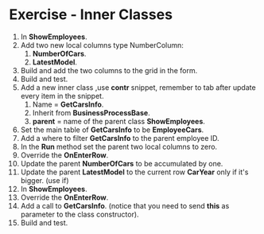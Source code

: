 ﻿# Exercise - Inner Classes

1. In **ShowEmployees**.
2. Add two new local columns type NumberColumn:
   1. **NumberOfCars**.
   2. **LatestModel**.
3. Build and add the two columns to the grid in the form.
4. Build and test.
5. Add a new inner class ,use **contr** snippet, remember to tab after update every item in the snippet.
   1. Name = **GetCarsInfo**.
   2. Inherit from **BusinessProcessBase**.
   3. **parent**  = name of the parent class **ShowEmployees**.
6. Set the main table of **GetCarsInfo** to be **EmployeeCars**.
7. Add a where to filter **GetCarsInfo** to the parent employee ID.
8. In the **Run** method set the parent two local columns to zero. 
9. Override the **OnEnterRow**.
10. Update the parent **NumberOfCars** to be accumulated by one.
11. Update the parent **LatestModel** to the current row **CarYear** only if it's bigger. (use if)
12.  In **ShowEmployees**.
13.  Override the **OnEnterRow**.
14.  Add a call to **GetCarsInfo**. (notice that you need to send **this** as parameter to the class constructor).
15.  Build and test.